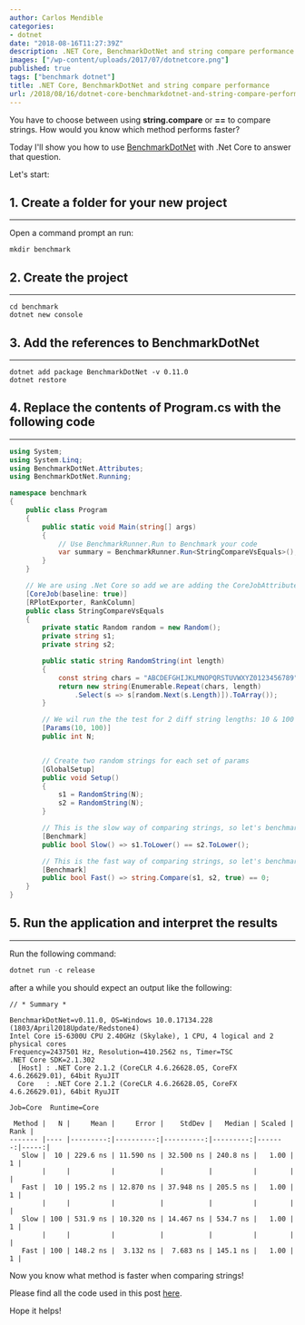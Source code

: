 ```yaml
---
author: Carlos Mendible
categories:
- dotnet
date: "2018-08-16T11:27:39Z"
description: .NET Core, BenchmarkDotNet and string compare performance
images: ["/wp-content/uploads/2017/07/dotnetcore.png"]
published: true
tags: ["benchmark dotnet"]
title: .NET Core, BenchmarkDotNet and string compare performance
url: /2018/08/16/dotnet-core-benchmarkdotnet-and-string-compare-performance/
---
```


You have to choose between using **string.compare** or **==** to compare strings. How would you know which method performs faster?

Today I'll show you how to use [BenchmarkDotNet](https://benchmarkdotnet.org) with .Net Core to answer that question.

Let's start:

## 1. Create a folder for your new project
---
Open a command prompt an run:

``` shell
mkdir benchmark
```

## 2. Create the project
---

``` shell
cd benchmark
dotnet new console
```

## 3. Add the references to BenchmarkDotNet
---

``` shell
dotnet add package BenchmarkDotNet -v 0.11.0
dotnet restore
```

## 4. Replace the contents of Program.cs with the following code
---

``` csharp
using System;
using System.Linq;
using BenchmarkDotNet.Attributes;
using BenchmarkDotNet.Running;

namespace benchmark
{
    public class Program
    {
        public static void Main(string[] args)
        {
            // Use BenchmarkRunner.Run to Benchmark your code
            var summary = BenchmarkRunner.Run<StringCompareVsEquals>();
        }
    }

    // We are using .Net Core so add we are adding the CoreJobAttribute here.
    [CoreJob(baseline: true)]
    [RPlotExporter, RankColumn]
    public class StringCompareVsEquals
    {
        private static Random random = new Random();
        private string s1;
        private string s2;

        public static string RandomString(int length)
        {
            const string chars = "ABCDEFGHIJKLMNOPQRSTUVWXYZ0123456789";
            return new string(Enumerable.Repeat(chars, length)
                .Select(s => s[random.Next(s.Length)]).ToArray());
        }

        // We wil run the the test for 2 diff string lengths: 10 & 100
        [Params(10, 100)]
        public int N;


        // Create two random strings for each set of params
        [GlobalSetup]
        public void Setup()
        {
            s1 = RandomString(N);
            s2 = RandomString(N);
        }

        // This is the slow way of comparing strings, so let's benchmark it.
        [Benchmark]
        public bool Slow() => s1.ToLower() == s2.ToLower();

        // This is the fast way of comparing strings, so let's benchmark it.
        [Benchmark]
        public bool Fast() => string.Compare(s1, s2, true) == 0;
    }
}
```

## 5. Run the application and interpret the results
---
Run the following command:

``` powershell
dotnet run -c release
```

after a while you should expect an output like the following:

``` shell
// * Summary *

BenchmarkDotNet=v0.11.0, OS=Windows 10.0.17134.228 (1803/April2018Update/Redstone4)
Intel Core i5-6300U CPU 2.40GHz (Skylake), 1 CPU, 4 logical and 2 physical cores
Frequency=2437501 Hz, Resolution=410.2562 ns, Timer=TSC
.NET Core SDK=2.1.302
  [Host] : .NET Core 2.1.2 (CoreCLR 4.6.26628.05, CoreFX 4.6.26629.01), 64bit RyuJIT
  Core   : .NET Core 2.1.2 (CoreCLR 4.6.26628.05, CoreFX 4.6.26629.01), 64bit RyuJIT

Job=Core  Runtime=Core

 Method |   N |     Mean |     Error |    StdDev |   Median | Scaled | Rank |
------- |---- |---------:|----------:|----------:|---------:|-------:|-----:|
   Slow |  10 | 229.6 ns | 11.590 ns | 32.500 ns | 240.8 ns |   1.00 |    1 |
        |     |          |           |           |          |        |      |
   Fast |  10 | 195.2 ns | 12.870 ns | 37.948 ns | 205.5 ns |   1.00 |    1 |
        |     |          |           |           |          |        |      |
   Slow | 100 | 531.9 ns | 10.320 ns | 14.467 ns | 534.7 ns |   1.00 |    1 |
        |     |          |           |           |          |        |      |
   Fast | 100 | 148.2 ns |  3.132 ns |  7.683 ns | 145.1 ns |   1.00 |    1 |
```

Now you know what method is faster when comparing strings!

Please find all the code used in this post [here](https://github.com/cmendible/dotnetcore.samples/tree/main/benchmarkdotnet).

Hope it helps!
